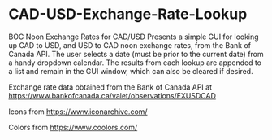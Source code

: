 # CAD-USD-Exchange-Rate-Lookup
BOC Noon Exchange Rates for CAD/USD
Presents a simple GUI for looking up CAD to USD, and USD to CAD noon exchange rates, from the Bank of Canada API.
The user selects a date (must be prior to the current date) from a handy dropdown calendar. The results from
each lookup are appended to a list and remain in the GUI window, which can also be cleared if desired.

Exchange rate data obtained from the Bank of Canada API at
                https://www.bankofcanada.ca/valet/observations/FXUSDCAD

Icons from https://www.iconarchive.com/

Colors from https://www.coolors.com/
